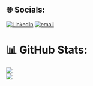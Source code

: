 
## 🌐 Socials:
[![LinkedIn](https://img.shields.io/badge/LinkedIn-%230077B5.svg?logo=linkedin&logoColor=white)](https://linkedin.com/in/akila-pilapitiya) [![email](https://img.shields.io/badge/Email-D14836?logo=gmail&logoColor=white)](mailto:akilapilapitiya3@gmail.com) 


# 📊 GitHub Stats:
![](https://github-readme-stats.vercel.app/api?username=akilapilapitiya&theme=dark&hide_border=false&include_all_commits=false&count_private=false)<br/>
![](https://nirzak-streak-stats.vercel.app/?user=akilapilapitiya&theme=dark&hide_border=false)<br/>







